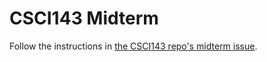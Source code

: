 # CSCI143 Midterm

Follow the instructions in [the CSCI143 repo's midterm issue](https://github.com/mikeizbicki/cmc-csci143/issues/471).
